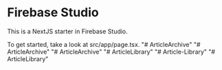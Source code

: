 # Firebase Studio

This is a NextJS starter in Firebase Studio.

To get started, take a look at src/app/page.tsx.
"# ArticleArchive" 
"# ArticleArchive" 
"# ArticleArchive" 
"# ArticleLibrary" 
"# Article-Library" 
"# ArticleLibrary" 
